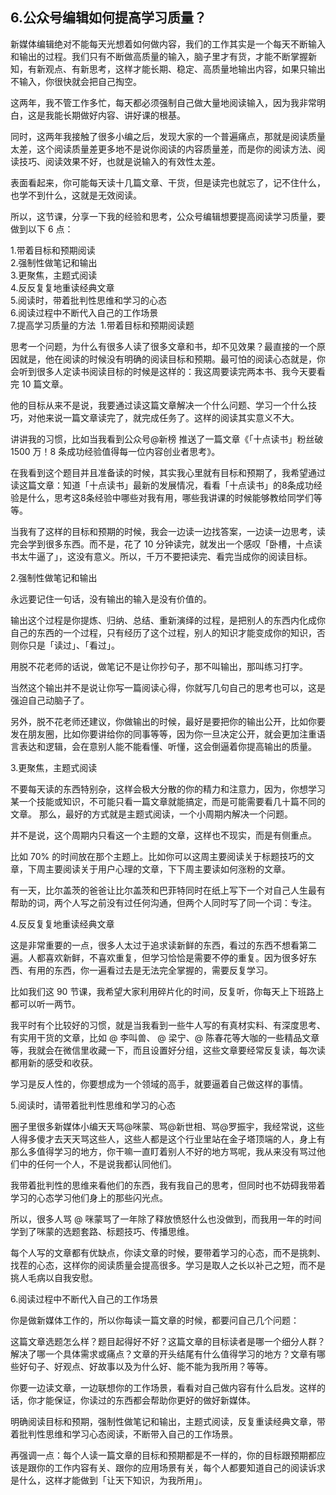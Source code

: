 ## 6.公众号编辑如何提高学习质量？
新媒体编辑绝对不能每天光想着如何做内容，我们的工作其实是一个每天不断输入和输出的过程。我们只有不断做高质量的输入，脑子里才有货，才能不断掌握新知，有新观点、有新思考，这样才能长期、稳定、高质量地输出内容，如果只输出不输入，你很快就会把自己掏空。


这两年，我不管工作多忙，每天都必须强制自己做大量地阅读输入，因为我非常明白，这是我能长期做好内容、讲好课的根基。


同时，这两年我接触了很多小编之后，发现大家的一个普遍痛点，那就是阅读质量太差，这个阅读质量差更多地不是说你阅读的内容质量差，而是你的阅读方法、阅读技巧、阅读效果不好，也就是说输入的有效性太差。


表面看起来，你可能每天读十几篇文章、干货，但是读完也就忘了，记不住什么，也学不到什么，这就是无效阅读。


所以，这节课，分享一下我的经验和思考，公众号编辑想要提高阅读学习质量，要做到以下 6 点：


1.带着目标和预期阅读  
2.强制性做笔记和输出  
3.更聚焦，主题式阅读  
4.反反复复地重读经典文章  
5.阅读时，带着批判性思维和学习的心态  
6.阅读过程中不断代入自己的工作场景  
7.提高学习质量的方法 
1.带着目标和预期阅读题 


思考一个问题，为什么有很多人读了很多文章和书，却不见效果？最直接的一个原因就是，他在阅读的时候没有明确的阅读目标和预期。最可怕的阅读心态就是，你会听到很多人定读书阅读目标的时候是这样的：我这周要读完两本书、我今天要看完 10 篇文章。


他的目标从来不是说，我要通过读这篇文章解决一个什么问题、学习一个什么技巧，对他来说一篇文章读完了，就完成任务了。这样的阅读其实意义不大。


讲讲我的习惯，比如当我看到公众号@新榜 推送了一篇文章《「十点读书」粉丝破 1500 万！8 条成功经验值得每一位内容创业者思考》。


在我看到这个题目并且准备读的时候，其实我心里就有目标和预期了，我希望通过读这篇文章：知道「十点读书」最新的发展情况，看看「十点读书」的8条成功经验是什么，思考这8条经验中哪些对我有用，哪些我讲课的时候能够教给同学们等等。


当我有了这样的目标和预期的时候，我会一边读一边找答案，一边读一边思考，读完会学到很多东西。而不是，花了 10 分钟读完，就发出一个感叹「卧槽，十点读书太牛逼了」，这没有意义。所以，千万不要把读完、看完当成你的阅读目标。


2.强制性做笔记和输出


永远要记住一句话，没有输出的输入是没有价值的。


输出这个过程是你提炼、归纳、总结、重新演绎的过程，是把别人的东西内化成你自己的东西的一个过程，只有经历了这个过程，别人的知识才能变成你的知识，否则你只是「读过」、「看过」。 


用脱不花老师的话说，做笔记不是让你抄句子，那不叫输出，那叫练习打字。


当然这个输出并不是说让你写一篇阅读心得，你就写几句自己的思考也可以，这是强迫自己动脑子了。


另外，脱不花老师还建议，你做输出的时候，最好是要把你的输出公开，比如你要发在朋友圈，比如你要讲给你的同事等等，因为你一旦决定公开，就会更加注重语言表达和逻辑，会在意别人能不能看懂、听懂，这会倒逼着你提高输出的质量。


3.更聚焦，主题式阅读


不要每天读的东西特别杂，这样会极大分散的你的精力和注意力，因为，你想学习某一个技能或知识，不可能只看一篇文章就能搞定，而是可能需要看几十篇不同的文章。
那么，最好的方式就是主题式阅读，一个小周期内解决一个问题。


并不是说，这个周期内只看这一个主题的文章，这样也不现实，而是有侧重点。


比如 70% 的时间放在那个主题上。比如你可以这周主要阅读关于标题技巧的文章，下周主要阅读关于用户心理的文章，下下周主要读如何涨粉的文章。


有一天，比尔盖茨的爸爸让比尔盖茨和巴菲特同时在纸上写下一个对自己人生最有帮助的词，两个人写之前没有过任何沟通，但两个人同时写了同一个词：专注。


4.反反复复地重读经典文章


这是非常重要的一点，很多人太过于追求读新鲜的东西，看过的东西不想看第二遍。人都喜欢新鲜，不喜欢重复，但学习恰恰是需要不停的重复。因为很多好东西、有用的东西，你一遍看过去是无法完全掌握的，需要反复学习。


比如我们这 90 节课，我希望大家利用碎片化的时间，反复听，你每天上下班路上都可以听一两节。


我平时有个比较好的习惯，就是当我看到一些牛人写的有真材实料、有深度思考、有实用干货的文章，比如 @ 李叫兽、 @ 梁宁、@ 陈春花等大咖的一些精品文章等，我就会在微信里收藏一下，而且设置好分组，这些文章要经常反复读，每次读都用新的感受和收获。


学习是反人性的，你要想成为一个领域的高手，就要逼着自己做这样的事情。


5.阅读时，请带着批判性思维和学习的心态


圈子里很多新媒体小编天天骂@咪蒙、骂@新世相、骂@罗振宇，我经常说，这些人得多傻才去天天骂这些人，这些人都是这个行业里站在金子塔顶端的人，身上有那么多值得学习的地方，你干嘛一直盯着别人不好的地方骂呢，我从来没有骂过他们中的任何一个人，不是说我都认同他们。


我带着批判性的思维来看他们的东西，我有我自己的思考，但同时也不妨碍我带着学习的心态学习他们身上的那些闪光点。


所以，很多人骂 @ 咪蒙骂了一年除了释放愤怒什么也没做到，而我用一年的时间学到了咪蒙的选题套路、标题技巧、传播思维。


每个人写的文章都有优缺点，你读文章的时候，要带着学习的心态，而不是挑刺、找茬的心态，这样你的阅读质量会提高很多。学习是取人之长以补己之短，而不是挑人毛病以自我安慰。


6.阅读过程中不断代入自己的工作场景


你是做新媒体工作的，所以你每读一篇文章的时候，都要问自己几个问题：


这篇文章选题怎么样？题目起得好不好？这篇文章的目标读者是哪一个细分人群？解决了哪一个具体需求或痛点？文章的开头结尾有什么值得学习的地方？文章有哪些好句子、好观点、好故事以及为什么好、能不能为我所用？等等。


你要一边读文章，一边联想你的工作场景，看看对自己做内容有什么启发。这样的话，你才能保证，你读过的东西都会帮助你更好的做好新媒体。


明确阅读目标和预期，强制性做笔记和输出，主题式阅读，反复重读经典文章，带着批判性思维和学习心态阅读，不断带入自己的工作场景。


再强调一点：每个人读一篇文章的目标和预期都是不一样的，你的目标跟预期都应该是跟你的工作内容有关、跟你的应用场景有关，每个人都要知道自己的阅读诉求是什么，这样才能做到「让天下知识，为我所用」。

